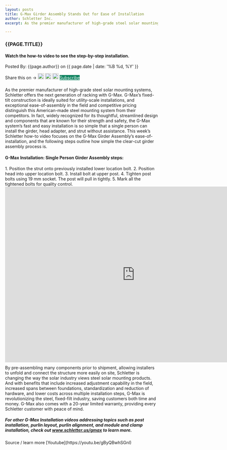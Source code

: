 ```yaml
---
layout: posts
title: G-Max Girder Assembly Stands Out for Ease of Installation
author: Schletter Inc.
excerpt: As the premier manufacturer of high-grade steel solar mounting systems, Schletter offers the next generation of racking with G-Max. G-Max’s fixed-tilt construction is ideally suited for utility-scale installations, and exceptional ease-of-assembly in the field and competitive pricing distinguish this American-made steel mounting system from their competitors. In fact, widely recognized for its thoughtful, streamlined design and components that are known for their strength and safety, the G-Max system’s fast and easy installation is so simple that a single person can install the girder, head adapter, and strut without assistance.

---
```

<h3 style="text-transform: uppercase;">{{page.title}} </h3>
<h4>Watch the how-to video to see the step-by-step installation.</h4>
<p>Posted By: {{page.author}} on {{ page.date | date: '%B %d, %Y' }}</p>
<section class="row" style="padding-bottom:9px">
<div class="col-md-12">Share this on &rarr;
<a href="https://twitter.com/intent/tweet?text={{ page.title }}&url={{ site.url }}{{ page.url }}&via={{ site.twitter_username }}&related={{ site.twitter_username }}" rel="nofollow" target="_blank" title="Share on Twitter"><img src="{{site.url}}/images/social/twitter.svg" alt="twitter" height="20" /></a>
<a href="https://facebook.com/sharer.php?u={{ site.url }}{{ page.url }}" rel="nofollow" target="_blank" title="Share on Facebook"><img src="{{site.url}}/images/social/facebook.svg" alt="facebook" height="20" /></a>
<a href="https://plus.google.com/share?url={{ site.url }}{{ page.url }}" rel="nofollow" target="_blank" title="Share on Google+"><img src="{{site.url}}/images/social/googleplus.svg" alt="google plus" height="20" /></a>
<a href="https://mailchi.mp/schletter/subscribe-to-schletter-blog" class="btn" target="_blank" style="background-color:#06805C; color:#fff;" role="button">Subscribe</a>
</div>
</section>
<div class="row">
<div class="col-md-12"><p>As the premier manufacturer of high-grade steel solar mounting systems, Schletter offers the next generation of racking with G-Max. G-Max’s fixed-tilt construction is ideally suited for utility-scale installations, and exceptional ease-of-assembly in the field and competitive pricing distinguish this American-made steel mounting system from their competitors. In fact, widely recognized for its thoughtful, streamlined design and components that are known for their strength and safety, the G-Max system’s fast and easy installation is so simple that a single person can install the girder, head adapter, and strut without assistance.
This week’s Schletter how-to video focuses on the G-Max Girder Assembly’s ease-of-installation, and the following steps outline how simple the clear-cut girder assembly process is.</p><!--excerpt-->
 </div>


</div>
<h4>G-Max Installation: Single Person Girder Assembly steps:</h4>
1.	Position the strut onto previously installed lower location bolt.
2.	Position head into upper location bolt.
3.	Install bolt at upper post.
4.	Tighten post bolts using 19 mm socket. The post will pull in tightly.
5.	Mark all the tightened bolts for quality control.
<div class="embed-responsive embed-responsive-16by9">
<iframe width="854" height="580" src="https://www.youtube.com/embed/ZrIq7Fku7PQ?ecver=1" frameborder="0" allow="autoplay; encrypted-media" allowfullscreen></iframe>
</div>
<section class="row" style="padding-top:9px">
<div class="col-md-12">
By pre-assembling many components prior to shipment, allowing installers to unfold and connect the structure more easily on site, Schletter is changing the way the solar industry views steel solar mounting products. And with benefits that include increased adjustment capability in the field, increased spans between foundations, standardization and reduction of hardware, and lower costs across multiple installation steps, G-Max is revolutionizing the steel, fixed-filt industry, saving customers both time and money. G-Max also comes with a 20-year limited warranty, providing every Schletter customer with peace of mind.
<h5><strong>For other G-Max Installation videos addressing topics such as post installation, purlin layout, purlin alignment, and module and clamp installation, check out 
<a href="https://www.schletter.us/gmax">www.schletter.us/gmax</a> to learn more.</strong> </h5>
</div>
</section>
Source / learn more [Youtube](https://youtu.be/gByQBwhSGnI)